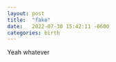 ```yaml
---
layout: post
title:  "fake"
date:   2022-07-30 15:42:11 -0600
categories: birth
---
```

Yeah whatever
